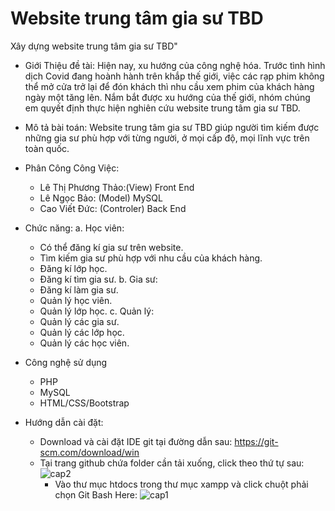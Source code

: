 # Website trung tâm gia sư TBD

Xây dựng website trung tâm gia sư TBD"
* Giới Thiệu đề tài: Hiện nay, xu hướng của công nghệ hóa. Trước tình hình dịch Covid đang hoành hành trên khắp thế giới, việc các rạp phim
  không thể mở cửa trở lại để đón khách thì nhu cầu xem phim của khách hàng ngày một tăng lên. Nắm bắt được xu hướng của thế giới, nhóm chúng em quyết định thực hiện nghiên cứu website trung tâm gia sư TBD.
* Mô tả bài toán: Website trung tâm gia sư TBD giúp người tìm kiếm được những gia sư phù hợp với từng người, ở mọi cấp độ, mọi lĩnh vực trên toàn quốc.
* Phân Công Công Việc:
  - Lê Thị Phương Thảo:(View) Front End
  - Lê Ngọc Bảo: (Model) MySQL
  - Cao Viết Đức: (Controler) Back End
  
* Chức năng:
  a. Học viên:
  + Có thể đăng kí gia sư trên website.
  + Tìm kiếm gia sư phù hợp với nhu cầu của khách hàng.
  + Đăng kí lớp học.
  + Đăng kí tìm gia sư.
  b. Gia sư:
  + Đăng kí làm gia sư.
  + Quản lý học viên.
  + Quản lý lớp học.
  c. Quản lý:
  + Quản lý các gia sư.
  + Quản lý các lớp học.
  + Quản lý các học viên.
* Công nghệ sử dụng
  - PHP
  - MySQL
  - HTML/CSS/Bootstrap

* Hướng dẫn cài đặt:
  - Download và cài đặt IDE git  tại đường dẫn sau: https://git-scm.com/download/win
  - Tại trang github chứa folder cần tải xuống, click theo thứ tự sau:
  ![cap2](https://user-images.githubusercontent.com/71202592/105790303-a44b0a80-5fb6-11eb-9a88-e735874bc25d.png)
    - Vào thư mục htdocs trong thư mục xampp và click chuột phải chọn Git Bash Here:
  ![cap1](https://user-images.githubusercontent.com/71202592/105789191-8ed4e100-5fb4-11eb-9f53-defba67ccd72.png)

  
